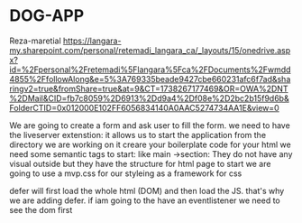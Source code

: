 # DOG-APP
Reza-maretial
https://langara-my.sharepoint.com/personal/retemadi_langara_ca/_layouts/15/onedrive.aspx?id=%2Fpersonal%2Fretemadi%5Flangara%5Fca%2FDocuments%2Fwmdd4855%2FfollowAlong&e=5%3A769335beade9427cbe660231afc6f7ad&sharingv2=true&fromShare=true&at=9&CT=1738267177469&OR=OWA%2DNT%2DMail&CID=fb7c8059%2D6913%2Dd9a4%2Df08e%2D2bc2b15f9d6b&FolderCTID=0x012000E102FF6056834140A0AAC5274734AA1E&view=0


We are going to create a form and ask user to fill the form. 
we need to have the liveserver extenstion: it allows us to start the application from the directory we are working on it
creare your boilerplate code for your html
we need some semantic tags to start: like main ->section: 
They do not have any visual outside but they have the structure for html page to start
we are going to use a mvp.css for our styleing as a framework for css

defer will first load the whole html (DOM) and then load the JS. that's why we are adding defer. if  iam going to the have an eventlistener we need to see the dom first
